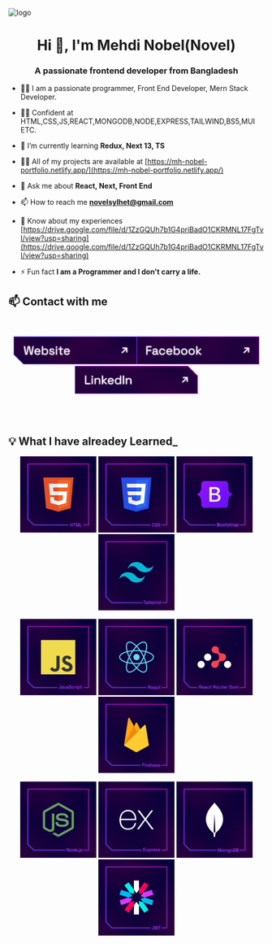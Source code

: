 ![logo](https://github.com/git4novel/git4novel/blob/main/1.png)
<h1 align="center">Hi 👋, I'm Mehdi Nobel(Novel)</h1>
<h3 align="center">A passionate frontend developer from Bangladesh</h3>

- 👨‍💻 I am a passionate programmer, Front End Developer, Mern Stack Developer.

- 👨‍💻 Confident at HTML,CSS,JS,REACT,MONGODB,NODE,EXPRESS,TAILWIND,BS5,MUI ETC.

- 🌱 I’m currently learning **Redux, Next 13, TS**

- 👨‍💻 All of my projects are available at [https://mh-nobel-portfolio.netlify.app/](https://mh-nobel-portfolio.netlify.app/)

- 💬 Ask me about **React, Next, Front End**

- 📫 How to reach me **novelsylhet@gmail.com**

- 📄 Know about my experiences [https://drive.google.com/file/d/1ZzGQUh7b1G4priBadO1CKRMNL17FgTvI/view?usp=sharing](https://drive.google.com/file/d/1ZzGQUh7b1G4priBadO1CKRMNL17FgTvI/view?usp=sharing)

- ⚡ Fun fact **I am a Programmer and I don't carry a life.**


## :mailbox: Contact with me

<br/>

***<p align="center"> [<img height="55" src="https://raw.githubusercontent.com/ProgrammingHero1/ProgrammingHero1/main/image/website.png">](https://mh-nobel-portfolio.netlify.app/)[<img height="55" src="https://raw.githubusercontent.com/ProgrammingHero1/ProgrammingHero1/main/image/facebook.png">](https://www.facebook.com/profile.php?id=100088820163876)[<img height="55" src="https://raw.githubusercontent.com/ProgrammingHero1/ProgrammingHero1/main/image/linkedin.png">](https://www.linkedin.com/in/mehdi-h-novel/) </p>***

<br/>
<br/>

## :bulb: What I have alreadey Learned_

<p align="center">
<img height="150" src="https://github.com/git4novel/git4novel/blob/main/HTML.png"/>
<img height="150" src="https://github.com/git4novel/git4novel/blob/main/CSS.png"/>
<img height="150" src="https://github.com/git4novel/git4novel/blob/main/Bootstrap.png"/>
<img height="150" src="https://github.com/git4novel/git4novel/blob/main/Tailwind.png"/>
</p>
<p align="center">
<img height="150" src="https://github.com/git4novel/git4novel/blob/main/JavaScript.png"/>
<img height="150" src="https://github.com/git4novel/git4novel/blob/main/React.png"/>
<img height="150" src="https://github.com/git4novel/git4novel/blob/main/ReactRouterDom.png"/>
<img height="150" src="https://github.com/git4novel/git4novel/blob/main/Firebase.png"/>
</p>
<p align="center">
<img height="150" src="https://github.com/git4novel/git4novel/blob/main/Nodejs.png"/>
<img height="150" src="https://github.com/git4novel/git4novel/blob/main/Express.png"/>
<img height="150" src="https://github.com/git4novel/git4novel/blob/main/MongoDB.png"/>
<img height="150" src="https://github.com/git4novel/git4novel/blob/main/JWT.png"/>
</p>

<br />
<br/>
